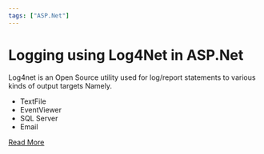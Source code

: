 ```yaml
---
tags: ["ASP.Net"]
---
```


# Logging using Log4Net in ASP.Net
<!--markdownlint-disable MD013 MD029 MD036 MD024 MD033 MD040 MD042 MD001 MD051 MD025 MD052-->
Log4net is an Open Source utility used for log/report statements to various kinds of output targets Namely.

- TextFile
- EventViewer
- SQL Server
- Email

 [Read More](/docs/CSharp/Log4netIntegration)
